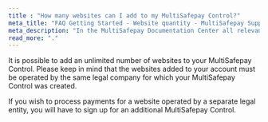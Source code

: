 ```yaml
---
title : "How many websites can I add to my MultiSafepay Control?"
meta_title: "FAQ Getting Started - Website quantity - MultiSafepay Support"
meta_description: "In the MultiSafepay Documentation Center all relevant information regarding our Plugins and API. As well as Support pages for Payment Method, Tools and General Questions. You can also find the contact details of our Support Team and Integration Team."
read_more: "."
---
```


It is possible to add an unlimited number of websites to your MultiSafepay Control. Please keep in mind that the websites added to your account must be operated by the same legal company for which your MultiSafepay Control was created.

If you wish to process payments for a website operated by a separate legal entity, you will have to sign up for an additional MultiSafepay Control.
